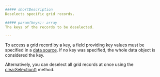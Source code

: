 ```yaml
---
##### shortDescription
Deselects specific grid records.

##### param(keys): array
The keys of the records to be deselected.

---
```

To access a grid record by a key, a field providing key values must be specified in a [data source](/api-reference/10%20UI%20Widgets/dxDataGrid/1%20Configuration/dataSource.md '/Documentation/ApiReference/UI_Widgets/dxDataGrid/Configuration/#dataSource'). If no key was specified, the whole data object is considered the key.

Alternatively, you can deselect all grid records at once using the [clearSelection()](/api-reference/10%20UI%20Widgets/dxDataGrid/3%20Methods/clearSelection().md '/Documentation/ApiReference/UI_Widgets/dxDataGrid/Methods/#clearSelection') method.